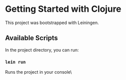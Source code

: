 # Getting Started with Clojure

This project was bootstrapped with Leiningen.

## Available Scripts

In the project directory, you can run:

### `lein run`

Runs the project in your console\